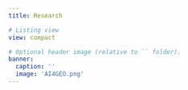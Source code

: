 ```yaml
---
title: Research

# Listing view
view: compact

# Optional header image (relative to `` folder).
banner:
  caption: ''
  image: 'AI4GEO.png'
---
```

